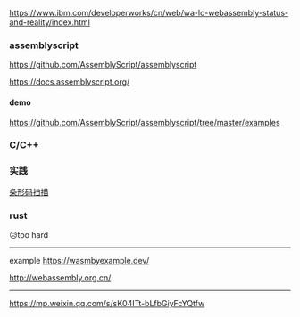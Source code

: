 https://www.ibm.com/developerworks/cn/web/wa-lo-webassembly-status-and-reality/index.html

### assemblyscript

https://github.com/AssemblyScript/assemblyscript

https://docs.assemblyscript.org/

#### demo

https://github.com/AssemblyScript/assemblyscript/tree/master/examples

### C/C++

### 实践

[条形码扫描](https://www.infoq.cn/article/vc*q7psQqWMaVU8igJeD)

### rust

😥too hard

---

example https://wasmbyexample.dev/

http://webassembly.org.cn/

---

https://mp.weixin.qq.com/s/sK04ITt-bLfbGiyFcYQtfw
